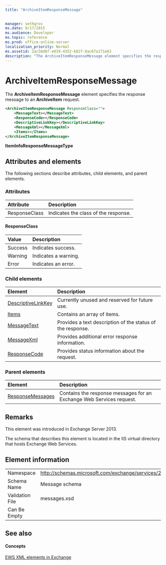 ```yaml
---
title: "ArchiveItemResponseMessage"
 
 
manager: sethgros
ms.date: 9/17/2015
ms.audience: Developer
ms.topic: reference
ms.prod: office-online-server
localization_priority: Normal
ms.assetid: 2ac58d6f-e019-4352-b82f-8ac67a171e63
description: "The ArchiveItemResponseMessage element specifies the response message to an ArchiveItem request."
---
```


# ArchiveItemResponseMessage

The **ArchiveItemResponseMessage** element specifies the response message to an **ArchiveItem** request. 
  
```XML
<ArchiveItemResponseMessage ResponseClass="">
    <MessageText></MessageText>
    <ResponseCode></ResponseCode>
    <DescriptiveLinkKey></DescriptiveLinkKey>
    <MessageXml></MessageXml>
    <Items></Items>
</ArchiveItemResponseMessage>
```

 **ItemInfoResponseMessageType**
## Attributes and elements

The following sections describe attributes, child elements, and parent elements.
  
### Attributes

|**Attribute**|**Description**|
|:-----|:-----|
|ResponseClass  <br/> |Indicates the class of the response.  <br/> |
   
#### ResponseClass

|**Value**|**Description**|
|:-----|:-----|
|Success  <br/> |Indicates success.  <br/> |
|Warning  <br/> |Indicates a warning.  <br/> |
|Error  <br/> |Indicates an error.  <br/> |
   
### Child elements

|**Element**|**Description**|
|:-----|:-----|
|[DescriptiveLinkKey](descriptivelinkkey.md) <br/> |Currently unused and reserved for future use.  <br/> |
|[Items](items.md) <br/> |Contains an array of items.  <br/> |
|[MessageText](messagetext.md) <br/> |Provides a text description of the status of the response.  <br/> |
|[MessageXml](messagexml.md) <br/> |Provides additional error response information.  <br/> |
|[ResponseCode](responsecode.md) <br/> |Provides status information about the request.  <br/> |
   
### Parent elements

|**Element**|**Description**|
|:-----|:-----|
|[ResponseMessages](responsemessages.md) <br/> |Contains the response messages for an Exchange Web Services request.  <br/> |
   
## Remarks

This element was introduced in Exchange Server 2013.
  
The schema that describes this element is located in the IIS virtual directory that hosts Exchange Web Services.
  
## Element information

|||
|:-----|:-----|
|Namespace  <br/> |http://schemas.microsoft.com/exchange/services/2006/messages  <br/> |
|Schema Name  <br/> |Message schema  <br/> |
|Validation File  <br/> |messages.xsd  <br/> |
|Can Be Empty  <br/> ||
   
## See also

#### Concepts

[EWS XML elements in Exchange](ews-xml-elements-in-exchange.md)

